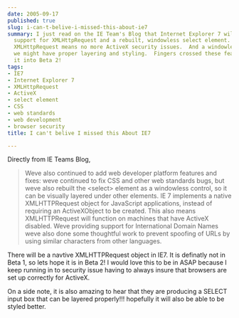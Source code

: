 ```yaml
---
date: 2005-09-17
published: true
slug: i-can-t-belive-i-missed-this-about-ie7
summary: I just read on the IE Team's Blog that Internet Explorer 7 will have native
  support for XMLHttpRequest and a rebuilt, windowless select element.  This is huge!  Native
  XMLHttpRequest means no more ActiveX security issues.  And a windowless select element?  Finally,
  we might have proper layering and styling.  Fingers crossed these features make
  it into Beta 2!
tags:
- IE7
- Internet Explorer 7
- XMLHttpRequest
- ActiveX
- select element
- CSS
- web standards
- web development
- browser security
title: I can't belive I missed this About IE7

---
```

Directly from IE Teams Blog,<p /><blockquote class="posterous_medium_quote">Weve also continued to add web developer platform features and fixes: weve continued to fix CSS and other web standards bugs, but weve also rebuilt the &lt;select&gt; element as a windowless control, so it can be visually layered under other elements. IE 7 implements a native XMLHTTPRequest object for JavaScript applications, instead of requiring an ActiveXObject to be created. This also means XMLHTTPRequest will function on machines that have ActiveX disabled. Weve providing support for International Domain Names weve also done some thoughtful work to prevent spoofing of URLs by using similar characters from other languages. </blockquote><p />There will be a navtive XMLHTTPRequest object in IE7.  It is definatly not in Beta 1, so lets hope it is in Beta 2!  I would love this to be in ASAP because I keep running in to security issue having to always insure that browsers are set up correctly for ActiveX.<p />On a side note, it is also amazing to hear that they are producing a SELECT input box that can be layered properly!!! hopefully it will also be able to be styled better.<p />

